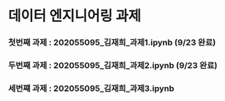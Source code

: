 # 데이터 엔지니어링 과제


### 첫번째 과제 : 202055095_김재희_과제1.ipynb (9/23 완료)
### 두번째 과제 : 202055095_김재희_과제2.ipynb (9/23 완료)
### 세번쨰 과제 : 202055095_김재희_과제3.ipynb 
